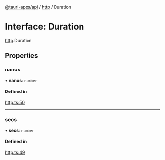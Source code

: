 [@tauri-apps/api](../README.md) / [http](../modules/http.md) / Duration

# Interface: Duration

[http](../modules/http.md).Duration

## Properties

### nanos

• **nanos**: `number`

#### Defined in

[http.ts:50](https://github.com/tauri-apps/tauri/blob/07bc998/tooling/api/src/http.ts#L50)

___

### secs

• **secs**: `number`

#### Defined in

[http.ts:49](https://github.com/tauri-apps/tauri/blob/07bc998/tooling/api/src/http.ts#L49)
